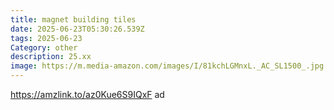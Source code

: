 ```yaml
---
title: magnet building tiles
date: 2025-06-23T05:30:26.539Z
tags: 2025-06-23
Category: other
description: 25.xx
image: https://m.media-amazon.com/images/I/81kchLGMnxL._AC_SL1500_.jpg
---
```

https://amzlink.to/az0Kue6S9IQxF ad